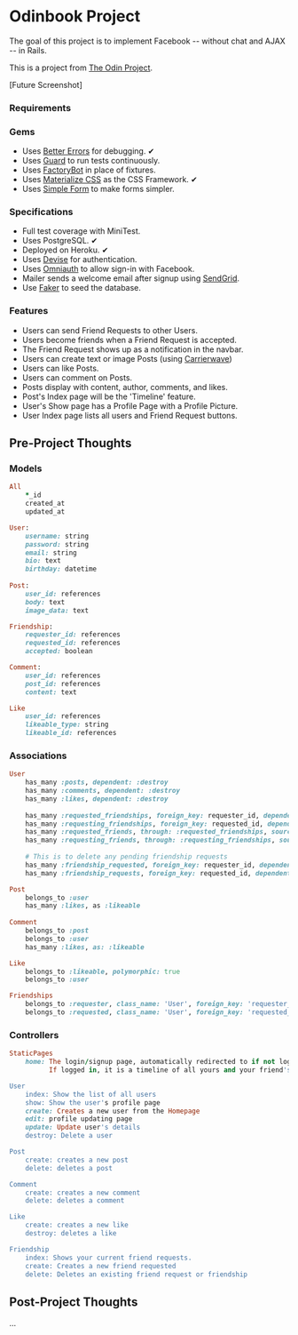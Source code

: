 # Odinbook Project

The goal of this project is to implement Facebook -- without chat and AJAX -- in Rails.

This is a project from [The Odin Project](https://www.theodinproject.com/courses/ruby-on-rails/lessons/final-project).

[Future Screenshot]

### Requirements

### Gems
* Uses [Better Errors](https://github.com/charliesome/better_errors) for debugging. ✔
* Uses [Guard](https://github.com/guard/guard) to run tests continuously.
* Uses [FactoryBot](https://github.com/thoughtbot/factory_bot) in place of fixtures.
* Uses [Materialize CSS](http://materializecss.com) as the CSS Framework. ✔
* Uses [Simple Form](https://github.com/plataformatec/simple_form) to make forms simpler.

### Specifications
* Full test coverage with MiniTest.
* Uses PostgreSQL. ✔
* Deployed on Heroku. ✔
* Uses [Devise](https://github.com/plataformatec/devise) for authentication.
* Uses [Omniauth](https://github.com/plataformatec/devise/wiki/OmniAuth:-Overview) to allow sign-in with Facebook.
* Mailer sends a welcome email after signup using [SendGrid](https://sendgrid.com).
* Use [Faker](https://github.com/stympy/faker) to seed the database.

### Features
* Users can send Friend Requests to other Users.
* Users become friends when a Friend Request is accepted.
* The Friend Request shows up as a notification in the navbar.
* Users can create text or image Posts (using [Carrierwave](https://github.com/carrierwaveuploader/carrierwave))
* Users can like Posts.
* Users can comment on Posts.
* Posts display with content, author, comments, and likes.
* Post's Index page will be the 'Timeline' feature.
* User's Show page has a Profile Page with a Profile Picture.
* User Index page lists all users and Friend Request buttons.

## Pre-Project Thoughts

### Models
```ruby
All
    *_id
    created_at
    updated_at

User:
    username: string
    password: string
    email: string
    bio: text
    birthday: datetime
    
Post: 
    user_id: references
    body: text
    image_data: text

Friendship: 
    requester_id: references
    requested_id: references
    accepted: boolean

Comment: 
    user_id: references
    post_id: references
    content: text

Like
    user_id: references
    likeable_type: string
    likeable_id: references
```


### Associations

```ruby
User
    has_many :posts, dependent: :destroy
    has_many :comments, dependent: :destroy
    has_many :likes, dependent: :destroy
    
    has_many :requested_friendships, foreign_key: requester_id, dependent: :destroy, -> { where accepted: true }
    has_many :requesting_friendships, foreign_key: requested_id, dependent: :destroy, -> { where accepted: true }
    has_many :requested_friends, through: :requested_friendships, source: :requested
    has_many :requesting_friends, through: :requesting_friendships, source: :requester
    
    # This is to delete any pending friendship requests
    has_many :friendship_requested, foreign_key: requester_id, dependent: :destroy
    has_many :friendship_requests, foreign_key: requested_id, dependent: :destroy

Post
    belongs_to :user
    has_many :likes, as :likeable
    
Comment
    belongs_to :post
    belongs_to :user
    has_many :likes, as: :likeable

Like
    belongs_to :likeable, polymorphic: true
    belongs_to :user

Friendships
    belongs_to :requester, class_name: 'User', foreign_key: 'requester_id'
    belongs_to :requested, class_name: 'User', foreign_key: 'requested_id'
```
    
### Controllers
```ruby
StaticPages
    home: The login/signup page, automatically redirected to if not logged in
          If logged in, it is a timeline of all yours and your friend's posts

User
    index: Show the list of all users
    show: Show the user's profile page
    create: Creates a new user from the Homepage
    edit: profile updating page
    update: Update user's details
    destroy: Delete a user

Post
    create: creates a new post
    delete: deletes a post

Comment
    create: creates a new comment
    delete: deletes a comment

Like
    create: creates a new like
    destroy: deletes a like

Friendship
    index: Shows your current friend requests.
    create: Creates a new friend requested
    delete: Deletes an existing friend request or friendship
```

## Post-Project Thoughts

...
